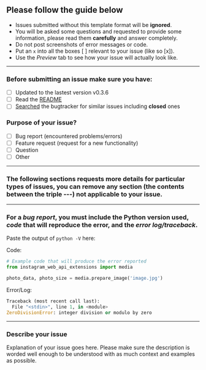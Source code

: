 ## Please follow the guide below

- Issues submitted without this template format will be **ignored**.
- You will be asked some questions and requested to provide some information, please read them **carefully** and answer completely.
- Do not post screenshots of error messages or code.
- Put an `x` into all the boxes [ ] relevant to your issue (like so [x]).
- Use the *Preview* tab to see how your issue will actually look like.

---

### Before submitting an issue make sure you have:
- [ ] Updated to the lastest version v0.3.6
- [ ] Read the [README](https://github.com/ping/instagram_private_api_extensions/blob/master/README.md)
- [ ] [Searched](https://github.com/ping/instagram_private_api_extensions/search?type=Issues) the bugtracker for similar issues including **closed** ones

### Purpose of your issue?
- [ ] Bug report (encountered problems/errors)
- [ ] Feature request (request for a new functionality)
- [ ] Question
- [ ] Other

---

### The following sections requests more details for particular types of issues, you can remove any section (the contents between the triple ---) not applicable to your issue.

---

### For a *bug report*, you **must** include the Python version used, *code* that will reproduce the error, and the *error log/traceback*.

Paste the output of ``python -V`` here:

Code:

```python
# Example code that will produce the error reported
from instagram_web_api_extensions import media

photo_data, photo_size = media.prepare_image('image.jpg')
```

Error/Log:

```python
Traceback (most recent call last):
  File "<stdin>", line 1, in <module>
ZeroDivisionError: integer division or modulo by zero
```

---

### Describe your issue

Explanation of your issue goes here. Please make sure the description is worded well enough to be understood with as much context and examples as possible.
